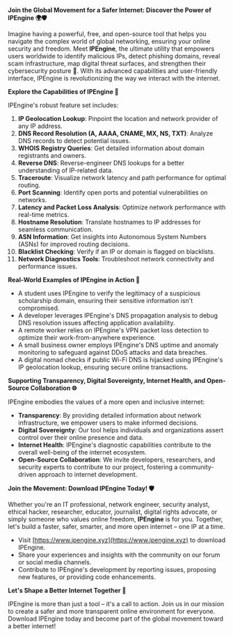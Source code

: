 **Join the Global Movement for a Safer Internet: Discover the Power of IPEngine 🌍🛡️**

Imagine having a powerful, free, and open-source tool that helps you navigate the complex world of global networking, ensuring your online security and freedom. Meet **IPEngine**, the ultimate utility that empowers users worldwide to identify malicious IPs, detect phishing domains, reveal scam infrastructure, map digital threat surfaces, and strengthen their cybersecurity posture 🔐. With its advanced capabilities and user-friendly interface, IPEngine is revolutionizing the way we interact with the internet.

**Explore the Capabilities of IPEngine 📡**

IPEngine's robust feature set includes:

1. **IP Geolocation Lookup**: Pinpoint the location and network provider of any IP address.
2. **DNS Record Resolution (A, AAAA, CNAME, MX, NS, TXT)**: Analyze DNS records to detect potential issues.
3. **WHOIS Registry Queries**: Get detailed information about domain registrants and owners.
4. **Reverse DNS**: Reverse-engineer DNS lookups for a better understanding of IP-related data.
5. **Traceroute**: Visualize network latency and path performance for optimal routing.
6. **Port Scanning**: Identify open ports and potential vulnerabilities on networks.
7. **Latency and Packet Loss Analysis**: Optimize network performance with real-time metrics.
8. **Hostname Resolution**: Translate hostnames to IP addresses for seamless communication.
9. **ASN Information**: Get insights into Autonomous System Numbers (ASNs) for improved routing decisions.
10. **Blacklist Checking**: Verify if an IP or domain is flagged on blacklists.
11. **Network Diagnostics Tools**: Troubleshoot network connectivity and performance issues.

**Real-World Examples of IPEngine in Action 🚀**

*   A student uses IPEngine to verify the legitimacy of a suspicious scholarship domain, ensuring their sensitive information isn't compromised.
*   A developer leverages IPEngine's DNS propagation analysis to debug DNS resolution issues affecting application availability.
*   A remote worker relies on IPEngine's VPN packet loss detection to optimize their work-from-anywhere experience.
*   A small business owner employs IPEngine's DNS uptime and anomaly monitoring to safeguard against DDoS attacks and data breaches.
*   A digital nomad checks if public Wi-Fi DNS is hijacked using IPEngine's IP geolocation lookup, ensuring secure online transactions.

**Supporting Transparency, Digital Sovereignty, Internet Health, and Open-Source Collaboration 🌐**

IPEngine embodies the values of a more open and inclusive internet:

*   **Transparency**: By providing detailed information about network infrastructure, we empower users to make informed decisions.
*   **Digital Sovereignty**: Our tool helps individuals and organizations assert control over their online presence and data.
*   **Internet Health**: IPEngine's diagnostic capabilities contribute to the overall well-being of the internet ecosystem.
*   **Open-Source Collaboration**: We invite developers, researchers, and security experts to contribute to our project, fostering a community-driven approach to internet development.

**Join the Movement: Download IPEngine Today! 🛡️**

Whether you're an IT professional, network engineer, security analyst, ethical hacker, researcher, educator, journalist, digital rights advocate, or simply someone who values online freedom, **IPEngine** is for you. Together, let's build a faster, safer, smarter, and more open internet – one IP at a time.

*   Visit [https://www.ipengine.xyz](https://www.ipengine.xyz) to download IPEngine.
*   Share your experiences and insights with the community on our forum or social media channels.
*   Contribute to IPEngine's development by reporting issues, proposing new features, or providing code enhancements.

**Let's Shape a Better Internet Together 🚀**

IPEngine is more than just a tool – it's a call to action. Join us in our mission to create a safer and more transparent online environment for everyone. Download IPEngine today and become part of the global movement toward a better internet!
